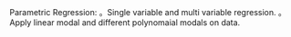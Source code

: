 Parametric Regression:
。Single variable and multi variable regression.
。Apply linear modal and different polynomaial modals on data.

